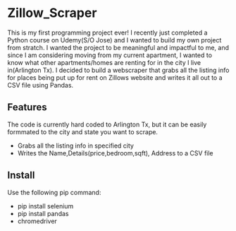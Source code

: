 # Zillow_Scraper
This is my first programming project ever! I recently just completed a Python course on Udemy(S/O Jose) and I wanted to build my own project from stratch. I wanted the project to be meaningful and impactful to me, and since I am considering moving from my current apartment, I wanted to know what other apartments/homes are renting for in the city I live in(Arlington Tx). I decided to build a webscraper that grabs all the listing info for places being put up for rent on Zillows website and writes it all out to a CSV file using Pandas.

## Features 
The code is currently hard coded to Arlington Tx, but it can be easily formmated to the city and state you want to scrape.
* Grabs all the listing info in specified city 
* Writes the Name,Details(price,bedroom,sqft), Address to a CSV file

## Install
Use the following pip command:
* pip install selenium
* pip install pandas 
* chromedriver
